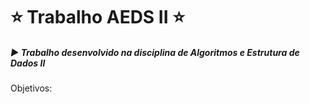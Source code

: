 # :star: Trabalho AEDS II :star:



##### :arrow_forward: Trabalho desenvolvido na disciplina de Algoritmos e Estrutura de Dados II

Objetivos:



​	



